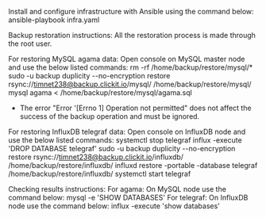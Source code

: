 Install and configure infrastructure with Ansible using the command below:
ansible-playbook infra.yaml

Backup restoration instructions:
All the restoration process is made through the root user.

  For restoring MySQL agama data:
    Open console on MySQL master node and use the below listed commands:
    rm -rf /home/backup/restore/mysql/*
    sudo -u backup duplicity --no-encryption restore rsync://timnet238@backup.clickit.io/mysql/ /home/backup/restore/mysql/
    mysql agama < /home/backup/restore/mysql/agama.sql
    
  * The error "Error '[Errno 1] Operation not permitted" does not affect the success of the backup operation and must be ignored.

  
  For restoring InfluxDB telegraf data:
    Open console on InfluxDB node and use the below listed commands:
    systemctl stop telegraf
    influx -execute 'DROP DATABASE telegraf'
    sudo -u backup duplicity --no-encryption restore rsync://timnet238@backup.clickit.io/influxdb/ /home/backup/restore/influxdb/
    influxd restore -portable -database telegraf /home/backup/restore/influxdb/
    systemctl start telegraf
    
Checking results instructions:
  For agama:
    On MySQL node use the command below:
    mysql -e 'SHOW DATABASES'
  For telegraf:
    On InfluxDB node use the command below:
    influx -execute 'show databases'

